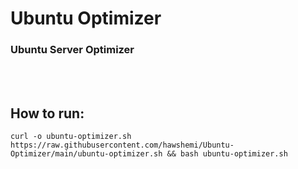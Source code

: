 # Ubuntu Optimizer

### Ubuntu Server Optimizer
<br></br>
## How to run:
```
curl -o ubuntu-optimizer.sh https://raw.githubusercontent.com/hawshemi/Ubuntu-Optimizer/main/ubuntu-optimizer.sh && bash ubuntu-optimizer.sh
```

